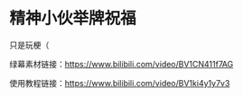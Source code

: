 # 精神小伙举牌祝福

只是玩梗（

绿幕素材链接：https://www.bilibili.com/video/BV1CN411f7AG

使用教程链接：https://www.bilibili.com/video/BV1ki4y1y7v3
